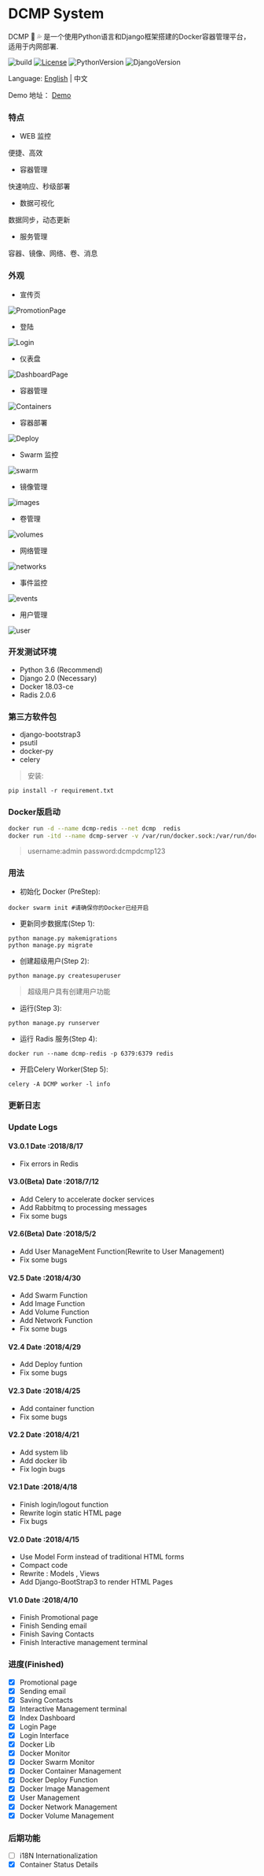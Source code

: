 # DCMP System

DCMP :whale2: :sweat_drops: 是一个使用Python语言和Django框架搭建的Docker容器管理平台，适用于内网部署.

![build](https://travis-ci.org/Mr-Linus/DCMP.svg?branch=master) [![License](https://img.shields.io/badge/LICENSE-Apache-blue.svg)](https://github.com/Mr-Linus/DCMP/blob/master/LICENSE) ![PythonVersion](https://img.shields.io/badge/Python-3.6-brightgreen.svg) ![DjangoVersion](https://img.shields.io/badge/Django-2.0-green.svg)

Language:     [English](https://github.com/Mr-Linus/DCMP/blob/master/README.md)  | 中文

Demo 地址： [Demo](http://123.207.57.210:8000)

### 特点 ###
- WEB 监控

便捷、高效

- 容器管理

快速响应、秒级部署


- 数据可视化

数据同步，动态更新

- 服务管理

容器、镜像、网络、卷、消息

### 外观
- 宣传页

![PromotionPage](https://github.com/Mr-Linus/DCMP/blob/master/img/Promotionpage.png)

- 登陆

![Login](https://github.com/Mr-Linus/DCMP/blob/master/img/login.png)

- 仪表盘

![DashboardPage](https://github.com/Mr-Linus/DCMP/blob/master/img/dashboard.png)

- 容器管理

![Containers](https://github.com/Mr-Linus/DCMP/blob/master/img/containers.png)

- 容器部署

![Deploy](https://github.com/Mr-Linus/DCMP/blob/master/img/deploy.png)

- Swarm 监控

![swarm](https://github.com/Mr-Linus/DCMP/blob/master/img/swarm.png)

- 镜像管理

![images](https://github.com/Mr-Linus/DCMP/blob/master/img/images.png)

- 卷管理

![volumes](https://github.com/Mr-Linus/DCMP/blob/master/img/volumes.png)

- 网络管理

![networks](https://github.com/Mr-Linus/DCMP/blob/master/img/networks.png)

- 事件监控

![events](https://github.com/Mr-Linus/DCMP/blob/master/img/events.png)

- 用户管理

![user](https://github.com/Mr-Linus/DCMP/blob/master/img/user.png)

### 开发测试环境
- Python 3.6 (Recommend)
- Django 2.0 (Necessary)
- Docker 18.03-ce
- Radis 2.0.6
### 第三方软件包
- django-bootstrap3
- psutil
- docker-py
- celery
> 安装:
```shell
pip install -r requirement.txt
```

### Docker版启动

```bash                                                                                                                                                          
docker run -d --name dcmp-redis --net dcmp  redis                                                                                                                
docker run -itd --name dcmp-server -v /var/run/docker.sock:/var/run/docker.sock --net dcmp -p 8000:8000 registry.cn-hangzhou.aliyuncs.com/geekcloud/dcmp:latest  
```                                                                                                                                                              
                                                                                                                                                                 
 
> username:admin password:dcmpdcmp123

### 用法
- 初始化 Docker (PreStep):
```shell
docker swarm init #请确保你的Docker已经开启 
```


- 更新同步数据库(Step 1):
```shell 
python manage.py makemigrations
python manage.py migrate
```

- 创建超级用户(Step 2): 
```shell
python manage.py createsuperuser
```
> 超级用户具有创建用户功能


- 运行(Step 3):
```shell
python manage.py runserver
```

- 运行 Radis 服务(Step 4):
```shell
docker run --name dcmp-redis -p 6379:6379 redis
```

- 开启Celery Worker(Step 5):
```shell
celery -A DCMP worker -l info
```
### 更新日志
### Update Logs


#### V3.0.1 Date :2018/8/17
- Fix errors in Redis 
#### V3.0(Beta) Date :2018/7/12
- Add Celery to accelerate docker services
- Add Rabbitmq to processing messages
- Fix some bugs
#### V2.6(Beta) Date :2018/5/2 
- Add User ManageMent Function(Rewrite to User Management)
- Fix some bugs
#### V2.5 Date :2018/4/30
- Add Swarm Function
- Add Image Function
- Add Volume Function
- Add Network Function
- Fix some bugs
#### V2.4 Date :2018/4/29
- Add Deploy funtion
- Fix some bugs
#### V2.3 Date :2018/4/25
- Add container function 
- Fix some bugs
#### V2.2 Date :2018/4/21
- Add system lib
- Add docker lib
- Fix login bugs
#### V2.1 Date :2018/4/18
- Finish login/logout function
- Rewrite login static HTML page
- Fix bugs
#### V2.0 Date :2018/4/15
- Use Model Form instead of traditional HTML forms
- Compact code
- Rewrite : Models , Views  
- Add Django-BootStrap3 to render HTML Pages

#### V1.0 Date :2018/4/10
- Finish Promotional page
- Finish Sending email
- Finish Saving Contacts
- Finish Interactive management terminal

### 进度(Finished)
- [x]  Promotional page
- [x]  Sending email
- [x]  Saving Contacts
- [x]  Interactive Management terminal
- [x]  Index Dashboard
- [x]  Login Page
- [x]  Login Interface
- [x]  Docker Lib
- [x]  Docker Monitor
- [x]  Docker Swarm  Monitor
- [x]  Docker Container Management 
- [x]  Docker Deploy Function
- [x]  Docker Image Management 
- [x]  User Management
- [x]  Docker Network Management
- [x]  Docker Volume Management

### 后期功能
- [ ] i18N Internationalization 
- [x] Container Status Details

